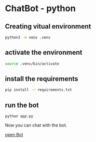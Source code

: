 # ChatBot - python

## Creating vitual environment

```sh
python3 -m venv .venv
```

## activate the environment

```sh
source .venv/bin/activate
```

## install the requirements

```sh
pip install -r requirements.txt
```

## run the bot
```
python app.py
```


Now you can chat with the bot.

[open Bot](http://127.0.0.1:4100/ "ChatBot")